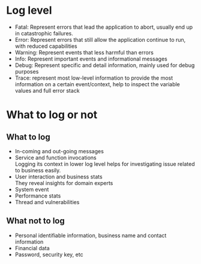 # Log level

* Fatal: Represent errors that lead the application to abort, usually end up in catastrophic failures.
* Error: Represent errors that still allow the application continue to run, with reduced capabilities 
* Warning: Represent events that less harmful than errors  
* Info: Represent important events and informational messages
* Debug: Represent specific and detail information, mainly used for debug purposes
* Trace: represent most low-level information to provide the most information on a certain event/context, help to inspect the variable values and full error stack

# What to log or not

## What to log

* In-coming and out-going messages
* Service and function invocations  
  Logging its context in lower log level helps for investigating issue related to business easily.
* User interaction and business stats  
  They reveal insights for domain experts
* System event
* Performance stats
* Thread and vulnerabilities

## What not to log

* Personal identifiable information, business name and contact information
* Financial data
* Password, security key, etc
